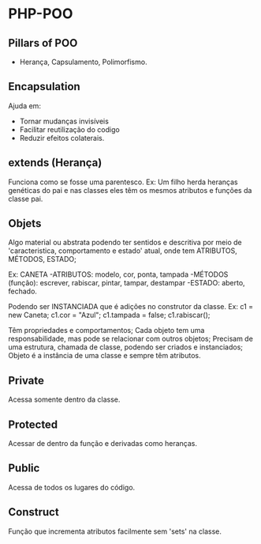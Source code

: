 # PHP-POO

## Pillars of POO ##

- Herança, Capsulamento, Polimorfismo.

## Encapsulation ##
Ajuda em:
- Tornar mudanças invisíveis
- Facilitar reutilização do codigo
- Reduzir efeitos colaterais.

## extends (Herança) ##
Funciona como se fosse uma parentesco.
Ex: Um filho herda heranças genéticas do pai e nas classes eles têm os mesmos atributos e funções da classe pai.

## Objets ##
Algo material ou abstrata podendo ter sentidos e descritiva por meio de 'caracteristica, comportamento e estado' atual, onde tem ATRIBUTOS, MÉTODOS, ESTADO;

Ex: CANETA
-ATRIBUTOS: modelo, cor, ponta, tampada
-MÉTODOS (função): escrever, rabiscar, pintar, tampar, destampar
-ESTADO: aberto, fechado.

Podendo ser INSTANCIADA que é adições no construtor da classe.
Ex: 
c1 = new Caneta;
c1.cor = "Azul";
c1.tampada = false;
c1.rabiscar();

Têm propriedades e comportamentos;
Cada objeto tem uma responsabilidade, mas pode se relacionar com outros objetos;
Precisam de uma estrutura, chamada de classe, podendo ser criados e instanciados;
Objeto é a instância de uma classe e sempre têm atributos.

## Private ##
Acessa somente dentro da classe.

## Protected ##
Acessar de dentro da função e derivadas como heranças.

## Public ##
Acessa de todos os lugares do código.

## Construct ##
Função que incrementa atributos facilmente sem 'sets' na classe.
